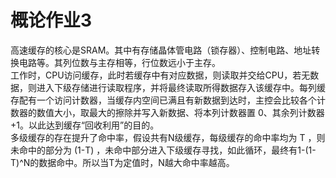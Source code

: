  # 概论作业3
高速缓存的核心是SRAM。其中有存储晶体管电路（锁存器）、控制电路、地址转换电路等。其列位数与主存相等，行位数远小于主存。  
工作时，CPU访问缓存，此时若缓存中有对应数据，则读取并交给CPU，若无数据，则进入下级存储进行读取程序，并将最终读取所得数据存入该缓存中。每列缓存配有一个访问计数器，当缓存内空间已满且有新数据到达时，主控会比较各个计数器的数值大小，取最大的擦除并写入新数据、将本列计数器置 0、其余列计数器 +1。以此达到缓存“回收利用”的目的。  
多级缓存的存在提升了命中率，假设共有N级缓存，每级缓存的命中率均为 T ，则未命中的部分为 (1-T) ，未命中部分进入下级缓存寻找，如此循环，最终有1-(1-T)^N的数据命中。所以当T为定值时，N越大命中率越高。
